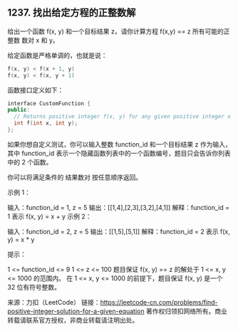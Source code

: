 ## 1237. 找出给定方程的正整数解

给出一个函数  f(x, y) 和一个目标结果 z，请你计算方程 f(x,y) == z 所有可能的正整数 数对 x 和 y。

给定函数是严格单调的，也就是说：

```c++
f(x, y) < f(x + 1, y)
f(x, y) < f(x, y + 1)
```

函数接口定义如下：

```c++
interface CustomFunction {
public:
  // Returns positive integer f(x, y) for any given positive integer x and y.
  int f(int x, int y);
};
```

如果你想自定义测试，你可以输入整数 function_id 和一个目标结果 z 作为输入，其中 function_id 表示一个隐藏函数列表中的一个函数编号，题目只会告诉你列表中的 2 个函数。  

你可以将满足条件的 结果数对 按任意顺序返回。

 

示例 1：

输入：function_id = 1, z = 5
输出：[[1,4],[2,3],[3,2],[4,1]]
解释：function_id = 1 表示 f(x, y) = x + y
示例 2：

输入：function_id = 2, z = 5
输出：[[1,5],[5,1]]
解释：function_id = 2 表示 f(x, y) = x * y


提示：

1 <= function_id <= 9
1 <= z <= 100
题目保证 f(x, y) == z 的解处于 1 <= x, y <= 1000 的范围内。
在 1 <= x, y <= 1000 的前提下，题目保证 f(x, y) 是一个 32 位有符号整数。

来源：力扣（LeetCode）
链接：https://leetcode-cn.com/problems/find-positive-integer-solution-for-a-given-equation
著作权归领扣网络所有。商业转载请联系官方授权，非商业转载请注明出处。